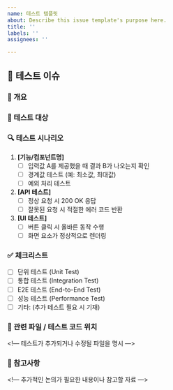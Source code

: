 ```yaml
---
name: 테스트 템플릿
about: Describe this issue template's purpose here.
title: ''
labels: ''
assignees: ''

---
```


## 🧪 테스트 이슈

### 📌 개요
<!-- 테스트가 필요한 이유와 주요 목표를 간략히 설명 -->

### 📝 테스트 대상
<!-- 어떤 기능, 모듈, 컴포넌트 등을 테스트할 것인지 명확하게 기재 -->

### 🔍 테스트 시나리오
<!-- 테스트해야 할 주요 항목 및 기대 결과 -->

1. **[기능/컴포넌트명]**  
   - [ ] 입력값 A를 제공했을 때 결과 B가 나오는지 확인  
   - [ ] 경계값 테스트 (예: 최소값, 최대값)  
   - [ ] 예외 처리 테스트  

2. **[API 테스트]**  
   - [ ] 정상 요청 시 200 OK 응답  
   - [ ] 잘못된 요청 시 적절한 에러 코드 반환  

3. **[UI 테스트]**  
   - [ ] 버튼 클릭 시 올바른 동작 수행  
   - [ ] 화면 요소가 정상적으로 렌더링  

### ✅ 체크리스트
- [ ] 단위 테스트 (Unit Test)
- [ ] 통합 테스트 (Integration Test)
- [ ] E2E 테스트 (End-to-End Test)
- [ ] 성능 테스트 (Performance Test)
- [ ] 기타: (추가 테스트 필요 시 기재)

### 📂 관련 파일 / 테스트 코드 위치
<!— 테스트가 추가되거나 수정될 파일을 명시 —>

### 📝 참고사항
<!— 추가적인 논의가 필요한 내용이나 참고할 자료 —>
